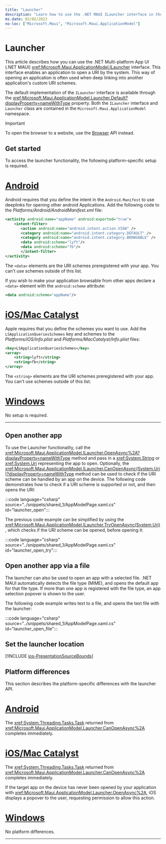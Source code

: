 ```yaml
---
title: "Launcher"
description: "Learn how to use the .NET MAUI ILauncher interface in the Microsoft.Maui.ApplicationModel namespace, which can open another application by URI."
ms.date: 02/02/2023
no-loc: ["Microsoft.Maui", "Microsoft.Maui.ApplicationModel"]
---
```


# Launcher

This article describes how you can use the .NET Multi-platform App UI (.NET MAUI) <xref:Microsoft.Maui.ApplicationModel.ILauncher> interface. This interface enables an application to open a URI by the system. This way of opening an application is often used when deep linking into another application's custom URI schemes.

The default implementation of the `ILauncher` interface is available through the <xref:Microsoft.Maui.ApplicationModel.Launcher.Default?displayProperty=nameWithType> property. Both the `ILauncher` interface and `Launcher` class are contained in the `Microsoft.Maui.ApplicationModel` namespace.

> [!IMPORTANT]
> To open the browser to a website, use the [Browser](open-browser.md) API instead.

## Get started

To access the launcher functionality, the following platform-specific setup is required.

<!-- markdownlint-disable MD025 -->
# [Android](#tab/android)

Android requires that you define the intent in the `Android.Manifest` to use
deeplinks for opening other android Applications. Add the following code to the _Platforms/Android/AndroidManifest.xml_ file:

```xml
<activity android:name="appName" android:exported="true">
    <intent-filter>
       <action android:name="android.intent.action.VIEW" />
       <category android:name="android.intent.category.DEFAULT" />
       <category android:name="android.intent.category.BROWSABLE" />
       <data android:scheme="lyft"/>
       <data android:scheme="fb"/>
       </intent-filter>
</activity>
```

The `<data>` elements are the URI schemes preregistered with your app. You can't use schemes outside of this list.

If you wish to make your application browsable from other apps declare a `<data>` element with the `android:scheme` attribute:

```xml
<data android:scheme="appName"/>
```

# [iOS/Mac Catalyst](#tab/macios)

Apple requires that you define the schemes you want to use. Add the `LSApplicationQueriesSchemes` key and schemes to the _Platforms/iOS/Info.plist_ and _Platforms/MacCatalyst/Info.plist_ files:

```xml
<key>LSApplicationQueriesSchemes</key>
<array>
    <string>lyft</string>  
    <string>fb</string>
</array>
```

The `<string>` elements are the URI schemes preregistered with your app. You can't use schemes outside of this list.

# [Windows](#tab/windows)

No setup is required.

-----
<!-- markdownlint-enable MD025 -->

## Open another app

To use the Launcher functionality, call the <xref:Microsoft.Maui.ApplicationModel.ILauncher.OpenAsync%2A?displayProperty=nameWithType> method and pass in a <xref:System.String> or <xref:System.Uri> representing the app to open. Optionally, the <xref:Microsoft.Maui.ApplicationModel.ILauncher.CanOpenAsync(System.Uri)?displayProperty=nameWithType> method can be used to check if the URI scheme can be handled by an app on the device. The following code demonstrates how to check if a URI scheme is supported or not, and then opens the URI:

:::code language="csharp" source="../snippets/shared_1/AppModelPage.xaml.cs" id="launcher_open":::

The previous code example can be simplified by using the <xref:Microsoft.Maui.ApplicationModel.ILauncher.TryOpenAsync(System.Uri)>, which checks if the URI scheme can be opened, before opening it:

:::code language="csharp" source="../snippets/shared_1/AppModelPage.xaml.cs" id="launcher_open_try":::

## Open another app via a file

The launcher can also be used to open an app with a selected file. .NET MAUI automatically detects the file type (MIME), and opens the default app for that file type. If more than one app is registered with the file type, an app selection popover is shown to the user.

The following code example writes text to a file, and opens the text file with the launcher:

:::code language="csharp" source="../snippets/shared_1/AppModelPage.xaml.cs" id="launcher_open_file":::

## Set the launcher location

[!INCLUDE [ios-PresentationSourceBounds](../includes/ios-PresentationSourceBounds.md)]

## Platform differences

This section describes the platform-specific differences with the launcher API.

<!-- markdownlint-disable MD025 -->
<!-- markdownlint-disable MD024 -->
# [Android](#tab/android)

The <xref:System.Threading.Tasks.Task> returned from <xref:Microsoft.Maui.ApplicationModel.Launcher.CanOpenAsync%2A> completes immediately.

# [iOS/Mac Catalyst](#tab/macios)

The <xref:System.Threading.Tasks.Task> returned from <xref:Microsoft.Maui.ApplicationModel.Launcher.CanOpenAsync%2A> completes immediately.

If the target app on the device has never been opened by your application with <xref:Microsoft.Maui.ApplicationModel.Launcher.OpenAsync%2A>, iOS displays a popover to the user, requesting permission to allow this action.

<!-- TODO: where does this go?
For more information about the iOS implementation, see [TITLE](xref:UIKit.UIApplication.CanOpenUrl*)
-->

# [Windows](#tab/windows)

No platform differences.

-----
<!-- markdownlint-enable MD024 -->
<!-- markdownlint-enable MD025 -->
